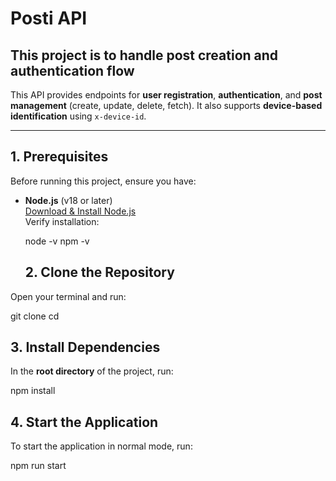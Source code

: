 # Posti API

## This project is to handle post creation and authentication flow

This API provides endpoints for **user registration**, **authentication**, and **post management** (create, update, delete, fetch). It also supports **device-based identification** using `x-device-id`.

---

## 1. Prerequisites

Before running this project, ensure you have:

- **Node.js** (v18 or later)  
  [Download & Install Node.js](https://nodejs.org/)  
  Verify installation:

  node -v
  npm -v


  ## 2. Clone the Repository

Open your terminal and run:

git clone <your-repository-url>
cd <project-folder>


## 3. Install Dependencies

In the **root directory** of the project, run:

npm install

## 4. Start the Application

To start the application in normal mode, run:

npm run start